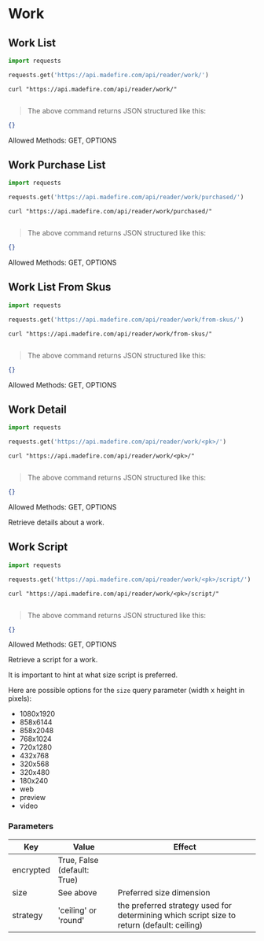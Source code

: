 # Work

## Work List

```python
import requests

requests.get('https://api.madefire.com/api/reader/work/')
```

```shell
curl "https://api.madefire.com/api/reader/work/"
```

```javascript
```

> The above command returns JSON structured like this:

```json
{}
```

Allowed Methods: GET, OPTIONS


## Work Purchase List

```python
import requests

requests.get('https://api.madefire.com/api/reader/work/purchased/')
```

```shell
curl "https://api.madefire.com/api/reader/work/purchased/"
```

```javascript
```

> The above command returns JSON structured like this:

```json
{}
```

Allowed Methods: GET, OPTIONS


## Work List From Skus

```python
import requests

requests.get('https://api.madefire.com/api/reader/work/from-skus/')
```

```shell
curl "https://api.madefire.com/api/reader/work/from-skus/"
```

```javascript
```

> The above command returns JSON structured like this:

```json
{}
```

Allowed Methods: GET, OPTIONS


## Work Detail

```python
import requests

requests.get('https://api.madefire.com/api/reader/work/<pk>/')
```

```shell
curl "https://api.madefire.com/api/reader/work/<pk>/"
```

```javascript
```

> The above command returns JSON structured like this:

```json
{}
```

Allowed Methods: GET, OPTIONS

Retrieve details about a work.
## Work Script

```python
import requests

requests.get('https://api.madefire.com/api/reader/work/<pk>/script/')
```

```shell
curl "https://api.madefire.com/api/reader/work/<pk>/script/"
```

```javascript
```

> The above command returns JSON structured like this:

```json
{}
```

Allowed Methods: GET, OPTIONS

Retrieve a script for a work.

It is important to hint at what size script is preferred.

Here are possible options for the `size` query parameter (width x height in pixels):

- 1080x1920
- 858x6144
- 858x2048
- 768x1024
- 720x1280
- 432x768
- 320x568
- 320x480
- 180x240
- web
- preview
- video

### Parameters

Key | Value | Effect
--- | ---- | -----
encrypted | True, False (default: True) |
size | See above | Preferred size dimension
strategy | 'ceiling' or 'round' | the preferred strategy used for determining which script size to return (default: ceiling)

